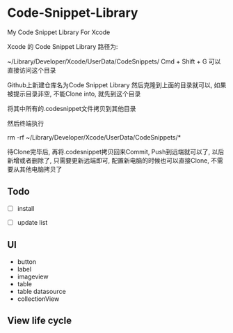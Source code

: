 # Code-Snippet-Library
My Code Snippet Library For Xcode



Xcode 的 Code Snippet Library 路径为:

~/Library/Developer/Xcode/UserData/CodeSnippets/
Cmd + Shift + G 可以直接访问这个目录

Github上新建仓库名为Code Snippet Library 然后克隆到上面的目录就可以, 如果被提示目录非空, 不能Clone into, 就先到这个目录

将其中所有的.codesnippet文件拷贝到其他目录

然后终端执行

rm -rf ~/Library/Developer/Xcode/UserData/CodeSnippets/*

待Clone完毕后, 再将.codesnippet拷贝回来Commit, Push到远端就可以了, 以后新增或者删除了, 只需要更新远端即可, 配置新电脑的时候也可以直接Clone, 不需要从其他电脑拷贝了


## Todo 

- [ ] install
- [ ] update list


## UI

- button
- label
- imageview
- table
- table datasource
- collectionView

## View life cycle





